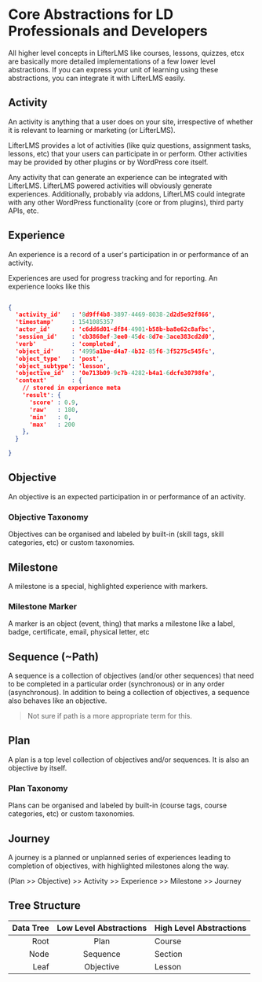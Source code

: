 # Core Abstractions for LD Professionals and Developers

All higher level concepts in LifterLMS like courses, lessons, quizzes, etcx are basically more detailed implementations of a few lower level abstractions. If you can express your unit of learning using these abstractions, you can integrate it with LifterLMS easily.

## Activity

An activity is anything that a user does on your site, irrespective of whether it is relevant to learning or marketing (or LifterLMS).

LifterLMS provides a lot of activities (like quiz questions, assignment tasks, lessons, etc) that your users can participate in or perform. Other activities may be provided by other plugins or by WordPress core itself.

Any activity that can generate an experience can be integrated with LifterLMS. LifterLMS powered activities will obviously generate experiences. Additionally, probably via addons, LifterLMS could integrate with any other WordPress functionality (core or from plugins), third party APIs, etc.

## Experience

An experience is a record of a user's participation in or performance of an activity.

Experiences are used for progress tracking and for reporting. An experience looks like this

```json

{
  'activity_id'   : '8d9ff4b8-3897-4469-8038-2d2d5e92f866',
  'timestamp'     : 1541085357
  'actor_id'      : 'c6dd6d01-df84-4901-b58b-ba8e62c8afbc',
  'session_id'    : 'cb3868ef-3ee0-45dc-8d7e-3ace383cd2d0',
  'verb'          : 'completed',
  'object_id'     : '4995a1be-d4a7-4b32-85f6-3f5275c545fc',
  'object_type'   : 'post',
  'object_subtype': 'lesson',
  'objective_id'  : '0e713b09-9c7b-4282-b4a1-6dcfe30798fe',
  'context'       : {
    // stored in experience meta
    'result': {
      'score' : 0.9,
      'raw'   : 180,
      'min'   : 0,
      'max'   : 200
    },
  }

}

```

## Objective

An objective is an expected participation in or performance of an activity.

### Objective Taxonomy

Objectives can be organised and labeled by built-in (skill tags, skill categories, etc) or custom taxonomies.

## Milestone

A milestone is a special, highlighted experience with markers.

### Milestone Marker

A marker is an object (event, thing) that marks a milestone like a label, badge, certificate, email, physical letter, etc

## Sequence (~Path)

A sequence is a collection of objectives (and/or other sequences) that need to be completed in a particular order (synchronous) or in any order (asynchronous). In addition to being a collection of objectives, a sequence also behaves like an objective.

> Not sure if path is a more appropriate term for this.

## Plan

A plan is a top level collection of objectives and/or sequences. It is also an objective by itself.

### Plan Taxonomy

Plans can be organised and labeled by built-in (course tags, course categories, etc) or custom taxonomies.

## Journey

A journey is a planned or unplanned series of experiences leading to completion of objectives, with highlighted milestones along the way.

(Plan >> Objective) >> Activity >> Experience >> Milestone >> Journey

## Tree Structure

| Data Tree | Low Level Abstractions | High Level Abstractions |
| --------: | :--------------------: | :---------------------- |
| Root | Plan | Course |
| Node | Sequence | Section |
| Leaf | Objective | Lesson |
